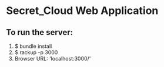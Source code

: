 # Secret_Cloud Web Application

## To run the server:

1. $ bundle install
2. $ rackup -p 3000
3. Browser URL: 'localhost:3000/'
